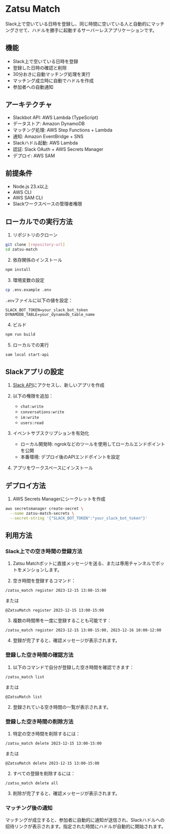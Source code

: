 # Zatsu Match

Slack上で空いている日時を登録し、同じ時間に空いている人と自動的にマッチングさせて、ハドルを勝手に起動するサーバーレスアプリケーションです。

## 機能

- Slack上で空いている日時を登録
- 登録した日時の確認と削除
- 30分おきに自動マッチング処理を実行
- マッチング成立時に自動でハドルを作成
- 参加者への自動通知

## アーキテクチャ

- Slackbot API: AWS Lambda (TypeScript)
- データストア: Amazon DynamoDB
- マッチング処理: AWS Step Functions + Lambda
- 通知: Amazon EventBridge + SNS
- Slackハドル起動: AWS Lambda
- 認証: Slack OAuth + AWS Secrets Manager
- デプロイ: AWS SAM

## 前提条件

- Node.js 23.x以上
- AWS CLI
- AWS SAM CLI
- Slackワークスペースの管理者権限

## ローカルでの実行方法

1. リポジトリのクローン
```bash
git clone [repository-url]
cd zatsu-match
```

2. 依存関係のインストール
```bash
npm install
```

3. 環境変数の設定
```bash
cp .env.example .env
```
`.env`ファイルに以下の値を設定：
```
SLACK_BOT_TOKEN=your_slack_bot_token
DYNAMODB_TABLE=your_dynamodb_table_name
```

4. ビルド
```bash
npm run build
```

5. ローカルでの実行
```bash
sam local start-api
```

## Slackアプリの設定

1. [Slack API](https://api.slack.com/apps)にアクセスし、新しいアプリを作成

2. 以下の権限を追加：
   - `chat:write`
   - `conversations:write`
   - `im:write`
   - `users:read`

3. イベントサブスクリプションを有効化
   - ローカル開発時: ngrokなどのツールを使用してローカルエンドポイントを公開
   - 本番環境: デプロイ後のAPIエンドポイントを設定

4. アプリをワークスペースにインストール

## デプロイ方法

1. AWS Secrets Managerにシークレットを作成
```bash
aws secretsmanager create-secret \
  --name zatsu-match-secrets \
  --secret-string '{"SLACK_BOT_TOKEN":"your_slack_bot_token"}'
```

## 利用方法

### Slack上での空き時間の登録方法

1. Zatsu Matchボットに直接メッセージを送る、または専用チャンネルでボットをメンションします。

2. 空き時間を登録するコマンド：
```
/zatsu_match register 2023-12-15 13:00-15:00
```
または
```
@ZatsuMatch register 2023-12-15 13:00-15:00
```

3. 複数の時間帯を一度に登録することも可能です：
```
/zatsu_match register 2023-12-15 13:00-15:00, 2023-12-16 10:00-12:00
```

4. 登録が完了すると、確認メッセージが表示されます。

### 登録した空き時間の確認方法

1. 以下のコマンドで自分が登録した空き時間を確認できます：
```
/zatsu_match list
```
または
```
@ZatsuMatch list
```

2. 登録されている空き時間の一覧が表示されます。

### 登録した空き時間の削除方法

1. 特定の空き時間を削除するには：
```
/zatsu_match delete 2023-12-15 13:00-15:00
```
または
```
@ZatsuMatch delete 2023-12-15 13:00-15:00
```

2. すべての登録を削除するには：
```
/zatsu_match delete all
```

3. 削除が完了すると、確認メッセージが表示されます。

### マッチング後の通知

マッチングが成立すると、参加者に自動的に通知が送信され、Slackハドルへの招待リンクが表示されます。指定された時間にハドルが自動的に開始されます。